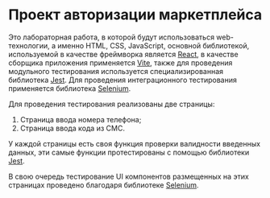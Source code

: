 # Проект авторизации маркетплейса

Это лабораторная работа, в которой будут использоваться web-технологии, а именно HTML, CSS, JavaScript, основной библиотекой, используемой в качестве фреймворка является [React](https://react.dev/), в качестве сборщика приложения применяется [Vite](https://vitejs.dev/), также для проведения модульного тестирования используется специализированная библиотека [Jest](https://jestjs.io/ru/). Для проведения интеграционного тестирования применяется библиотека [Selenium](https://www.selenium.dev/).

Для проведения тестирования реализованы две страницы:
1. Страница ввода номера телефона;
2. Страница ввода кода из СМС.

У каждой страницы есть своя функция проверки валидности введенных данных, эти самые функции протестированы с помощью библиотеки [Jest](https://jestjs.io/ru/).

В свою очередь тестирование UI компонентов размещенных на этих страницах проведено благодаря библиотеке [Selenium](https://www.selenium.dev/).